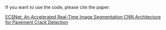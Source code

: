 If you want to use the code, please cite the paper:

[ECSNet: An Accelerated Real-Time Image Segmentation CNN Architecture for Pavement Crack Detection](https://ieeexplore.ieee.org/stamp/stamp.jsp?arnumber=10214472&casa_token=XFvBQmg5iEYAAAAA:AKa5-XCJbXGCA9vQvX1MvovcyW4XR4NQ_N0qducAV7plRecr2Z9AUxaYk3Ecpd7JRIsitqU&tag=1)
